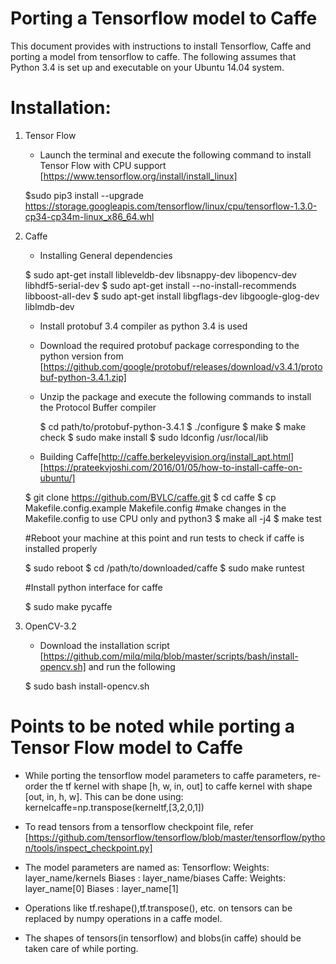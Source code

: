 # Porting a Tensorflow model to Caffe

This document provides with instructions to install Tensorflow, Caffe and porting a model from tensorflow to caffe.
The following assumes that Python 3.4 is set up and executable on your Ubuntu 14.04 system.
    
# Installation:

1. Tensor Flow 
 
   - Launch the terminal and execute the following command to install Tensor Flow with CPU support [https://www.tensorflow.org/install/install_linux]
	
	$sudo pip3 install --upgrade \
 https://storage.googleapis.com/tensorflow/linux/cpu/tensorflow-1.3.0-cp34-cp34m-linux_x86_64.whl
	
2. Caffe

   - Installing General dependencies

	$ sudo apt-get install libleveldb-dev libsnappy-dev libopencv-dev libhdf5-serial-dev 
	$ sudo apt-get install --no-install-recommends libboost-all-dev
	$ sudo apt-get install libgflags-dev libgoogle-glog-dev liblmdb-dev
	
   - Install protobuf 3.4 compiler as python 3.4 is used 

	- Download the required protobuf package corresponding to the python version from [https://github.com/google/protobuf/releases/download/v3.4.1/protobuf-python-3.4.1.zip]
	- Unzip the package and execute the following commands to install the Protocol Buffer compiler

		 $ cd path/to/protobuf-python-3.4.1
		 $ ./configure
		 $ make
		 $ make check
		 $ sudo make install
		 $ sudo ldconfig /usr/local/lib

   - Building Caffe[http://caffe.berkeleyvision.org/install_apt.html][https://prateekvjoshi.com/2016/01/05/how-to-install-caffe-on-ubuntu/]

	$ git clone https://github.com/BVLC/caffe.git
	$ cd caffe
	$ cp Makefile.config.example Makefile.config   #make changes in the Makefile.config to use CPU only and python3
	$ make all -j4
	$ make test 

	#Reboot your machine at this point and run tests to check if caffe is installed properly

	$ sudo reboot
	$ cd /path/to/downloaded/caffe
	$ sudo make runtest

	#Install python interface for caffe

	$ sudo make pycaffe

3. OpenCV-3.2

   - Download the installation script [https://github.com/milq/milq/blob/master/scripts/bash/install-opencv.sh] and run the following

	$ sudo bash install-opencv.sh
	 

# Points to be noted while porting a Tensor Flow model to Caffe

   - While porting the tensorflow model parameters to caffe parameters, re-order the tf kernel with shape [h, w, in, out] to caffe kernel with shape [out, in, h, w]. This can be done using:
	kernelcaffe=np.transpose(kerneltf,[3,2,0,1]) 
   - To read tensors from a tensorflow checkpoint file, refer [https://github.com/tensorflow/tensorflow/blob/master/tensorflow/python/tools/inspect_checkpoint.py]
   - The model parameters are named as:
	Tensorflow:
		Weights: layer_name/kernels
		Biases : layer_name/biases
	Caffe:
		Weights: layer_name[0]
		Biases : layer_name[1] 

   - Operations like tf.reshape(),tf.transpose(), etc. on tensors can be replaced by numpy operations in a caffe model. 
   - The shapes of tensors(in tensorflow) and blobs(in caffe) should be taken care of while porting.
         	


 

